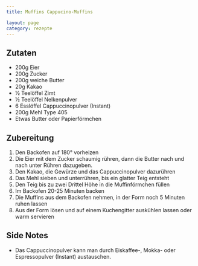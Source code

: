 ```yaml
---
title: Muffins Cappucino-Muffins

layout: page
category: rezepte
---
```


Zutaten
-------
- 200g Eier
- 200g Zucker
- 200g weiche Butter
- 20g Kakao
- ½ Teelöffel Zimt
- ½ Teelöffel Nelkenpulver
- 6 Esslöffel Cappuccinopulver (Instant)
- 200g Mehl Type 405
- Etwas Butter oder Papierförmchen

Zubereitung
-----------
1. Den Backofen auf 180° vorheizen
2. Die Eier mit dem Zucker schaumig rühren, dann die Butter nach und nach unter Rühren dazugeben.
3. Den Kakao, die Gewürze und das Cappuccinopulver dazurühren
4. Das Mehl sieben und unterrühren, bis ein glatter Teig entsteht
5. Den Teig bis zu zwei Drittel Höhe in die Muffinförmchen füllen
6. Im Backofen 20-25 Minuten backen
7. Die Muffins aus dem Backofen nehmen, in der Form noch 5 Minuten ruhen lassen
8. Aus der Form lösen und auf einem Kuchengitter auskühlen lassen oder warm servieren

Side Notes
----------
- Das Cappuccinopulver kann man durch Eiskaffee-, Mokka- oder Espressopulver (Instant) austauschen.
